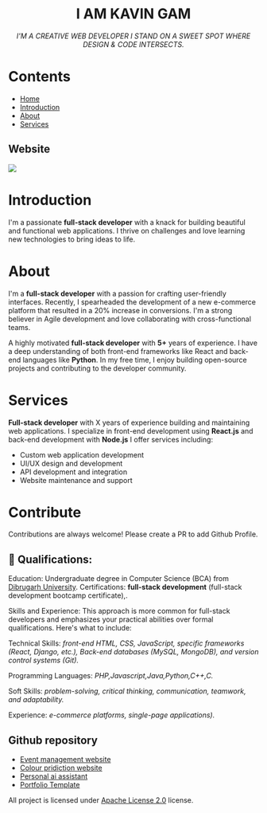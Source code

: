 <h1 align="center">I AM KAVIN GAM</h1>
<p align="center"><i>I'M A CREATIVE WEB DEVELOPER I STAND ON A SWEET SPOT WHERE DESIGN & CODE INTERSECTS.</i></p>

# Contents
  - [Home](#)
  - [Introduction](#)
  - [About](#)
  - [Services](#)
## Website

![](https://img.shields.io/badge/web-app-white?style=flat-square&logo=windows&color=red
)

# Introduction
I'm a passionate <b>full-stack developer</b> with a knack for building beautiful and functional web applications. I thrive on challenges and love learning new technologies to bring ideas to life.
# About
I'm a <b>full-stack developer</b> with a passion for crafting user-friendly interfaces.  Recently, I spearheaded the development of a new e-commerce platform that resulted in a 20% increase in conversions. I'm a strong believer in Agile development and love collaborating with cross-functional teams.

A highly motivated <b>full-stack developer</b> with <b>5+</b> years of experience.  I have a deep understanding of both front-end frameworks like React and back-end languages like <b>Python</b>.  In my free time, I enjoy building open-source projects and contributing to the developer community.
# Services
<b>Full-stack developer</b> with X years of experience building and maintaining web applications. I specialize in front-end development using <b>React.js</b> and back-end development with <b>Node.js</b>  I offer services including:
* Custom web application development
* UI/UX design and development
* API development and integration
* Website maintenance and support
# Contribute

Contributions are always welcome! Please create a PR to add Github Profile.

## :pencil: Qualifications:

Education: Undergraduate degree in Computer Science (BCA) from [Dibrugarh University](#).
Certifications: <b>full-stack development</b> (full-stack development bootcamp certificate),.

Skills and Experience:
This approach is more common for full-stack developers and emphasizes your practical abilities over formal qualifications. Here's what to include:

Technical Skills: <i>front-end HTML, CSS, JavaScript, specific frameworks (React, Django, etc.), Back-end databases (MySQL, MongoDB), and version control systems (Git).</i>

Programming Languages: <i>PHP,Javascript,Java,Python,C++,C.</i>

Soft Skills: <i>problem-solving, critical thinking, communication, teamwork, and adaptability.</i>

Experience: <i>e-commerce platforms, single-page applications).</i>


## Github repository
- [Event management website ](#)
- [Colour pridiction website ](#)
- [Personal ai assistant ](#)
- [Portfolio Template ](#)


All project is licensed under [Apache License 2.0](#) license.
